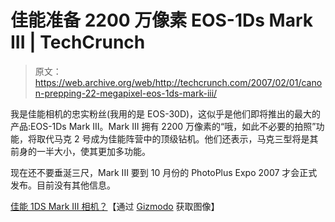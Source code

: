 # 佳能准备 2200 万像素 EOS-1Ds Mark III | TechCrunch

> 原文：<https://web.archive.org/web/http://techcrunch.com/2007/02/01/canon-prepping-22-megapixel-eos-1ds-mark-iii/>

我是佳能相机的忠实粉丝(我用的是 EOS-30D)，这似乎是他们即将推出的最大的产品:EOS-1Ds Mark III。Mark III 拥有 2200 万像素的“哦，如此不必要的拍照”功能，将取代马克 2 号成为佳能阵营中的顶级钻机。他们还表示，马克三型将是其前身的一半大小，使其更加多功能。

现在还不要垂涎三尺，Mark III 要到 10 月份的 PhotoPlus Expo 2007 才会正式发布。目前没有其他信息。

[佳能 1DS Mark III 相机？](https://web.archive.org/web/20150927213810/http://www.image-acquire.com/canon/canon_1ds_mark_iii_camera.html)【通过 [Gizmodo](https://web.archive.org/web/20150927213810/http://gizmodo.com/gadgets/digital-cameras/canon-readying-22megapixel-eos1ds-mark-iii-233301.php) 获取图像】